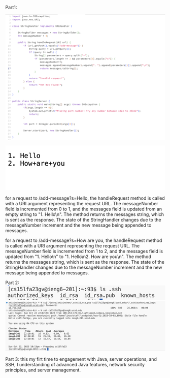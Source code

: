 Part1:

![Image](lab2_3.png)

![Image](lab2_2.png)

for a request to /add-message?s=Hello, the handleRequest method is called with a URI argument representing the request URL. The messageNumber   field is incremented from 0 to 1, and the messages field is updated from an empty string to "1. Hello\n". The method returns the messages string, which is sent as the response. The state of the StringHandler changes due to the messageNumber increment and the new message being appended to messages.

for a request to /add-message?s=How are you, the handleRequest method is called with a URI argument representing the request URL. The messageNumber field is incremented from 1 to 2, and the messages field is updated from "1. Hello\n" to "1. Hello\n2. How are you\n". The method returns the messages string, which is sent as the response. The state of the StringHandler changes due to the messageNumber increment and the new message being appended to messages.

Part 2:
![Image](lab2redo_1.png)
![Image](lab2-5.png)

Part 3:
this my firt time to engagement with Java, server operations, and SSH, I understanding of advanced Java features, network security principles, and server management.  
